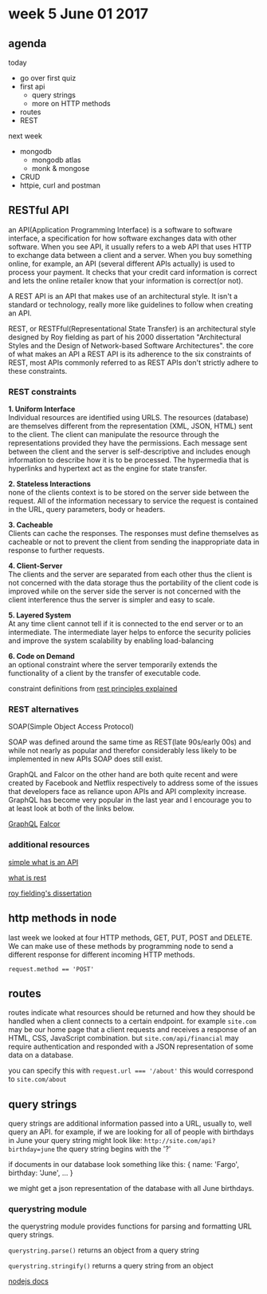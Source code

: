 # week 5 June 01 2017

## agenda
today
- go over first quiz
- first api
  - query strings
  - more on HTTP methods
- routes
- REST

next week
- mongodb
  - mongodb atlas
  - monk & mongose
- CRUD
- httpie, curl and postman

## RESTful API

an API(Application Programming Interface) is a software to software interface, a
specification for how software exchanges data with other software. When you see
API, it usually refers to a web API that uses HTTP to exchange data between a
client and a server. When you buy something online, for example, an API (several different
APIs actually) is used to process your payment. It checks that your credit card
information is correct and lets the online retailer know that your information
is correct(or not).

A REST API is an API that makes use of an architectural style. It isn't a
standard or technology, really more like guidelines to follow when creating an
API.

REST, or RESTFful(Representational State Transfer) is an architectural style
designed by Roy fielding as part of his 2000 dissertation 
"Architectural Styles and the Design of Network-based Software Architectures". 
the core of what makes an API a REST API is its adherence to the six constraints of REST, 
most APIs commonly referred to as REST APIs don't strictly adhere to these
constraints.

### REST constraints

**1. Uniform Interface**  
Individual resources are identified using URLS. The resources (database) are themselves different from the representation (XML, JSON, HTML) sent to the client. The client can manipulate the resource through the representations provided they have the permissions. Each message sent between the client and the server is self-descriptive and includes enough information to describe how it is to be processed. The hypermedia that is hyperlinks and hypertext act as the engine for state transfer.

**2. Stateless Interactions**  
none of the clients context is to be stored on the server side between the request. All of the information necessary to service the request is contained in the URL, query parameters, body or headers.

**3. Cacheable**  
Clients can cache the responses. The responses must define themselves as cacheable or not to
prevent the client from sending the inappropriate data in response to further requests.

**4. Client-Server**  
The clients and the server are separated from each other thus the client is not concerned with the data storage thus the portability of the client code is improved while on the server side the server is not concerned with the client interference thus the server is simpler and easy to scale.

**5. Layered System**  
At any time client cannot tell if it is connected to the end server or to an intermediate. The  intermediate layer helps to enforce the security policies and improve the system scalability by enabling load-balancing

**6. Code on Demand**  
an optional constraint where the server temporarily extends the functionality of a client by the transfer of executable code.

constraint definitions from [rest principles explained](https://www.servage.net/blog/2013/04/08/rest-principles-explained/)

### REST alternatives

SOAP(Simple Object Access Protocol)

SOAP was defined around the same time as REST(late 90s/early 00s) and while not
nearly as popular and therefor considerably less likely to be implemented in new
APIs SOAP does still exist.

GraphQL and Falcor on the other hand are both quite recent and were created by
Facebook and Netflix respectively to address some of the issues that developers
face as reliance upon APIs and API complexity increase. GraphQL has become very
popular in the last year and I encourage you to at least look at both of the
links below.

[GraphQL](http://graphql.org/)
[Falcor](https://netflix.github.io/falcor/)

### additional resources

[simple what is an API](https://www.youtube.com/watch?v=s7wmiS2mSXY)

[what is rest](http://www.restapitutorial.com/lessons/whatisrest.html)

[roy fielding's dissertation](https://www.ics.uci.edu/~fielding/pubs/dissertation/top.htm)

## http methods in node

last week we looked at four HTTP methods, GET, PUT, POST and DELETE. We can make
use of these methods by programming node to send a different response for
different incoming HTTP methods.

`request.method == 'POST'`

## routes

routes indicate what resources should be returned and how they should be handled when a
client connects to a certain endpoint. for example `site.com` may be our home
page that a client requests and receives a response of an HTML, CSS, JavaScript
combination. but `site.com/api/financial` may require authentication and
responded with a JSON representation of some data on a database.

you can specify this with `request.url === '/about'` this would correspond to
`site.com/about`

## query strings

query strings are additional information passed into a URL, usually to, well
query an API. for example, if we are looking for all of people with birthdays in
June your query string might look like: `http://site.com/api?birthday=june` the
query string begins with the '?'

if documents in our database look something like this:
{
  name: 'Fargo',
  birthday: 'June',
  ...
}

we might get a json representation of the database with all June birthdays.

### querystring module

the querystring module provides functions for parsing and formatting URL query
strings.

`querystring.parse()` returns an object from a query string

`querystring.stringify()` returns a query string from an object

[nodejs docs](https://nodejs.org/api/querystring.html)


